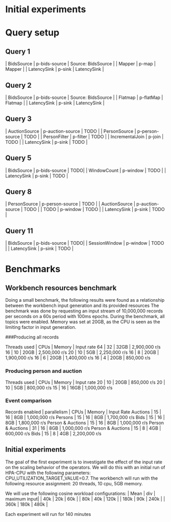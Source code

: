# Initial experiments


# Query setup

## Query 1
| BidsSource | p-bids-source | Source: BidsSource |
| Mapper | p-map | Mapper |
| LatencySink | p-sink | LatencySink | 

## Query 2
| BidsSource | p-bids-source | Source: BidsSource |
| Flatmap | p-flatMap | Flatmap |
| LatencySink | p-sink | LatencySink |

## Query 3
| AuctionSource | p-auction-source | TODO |
| PersonSource | p-person-source | TODO |
| PersonFilter | p-filter | TODO |
| IncrementalJoin | p-join | TODO |
| LatencySink | p-sink | TODO |

## Query 5
| BidsSource | p-bids-source | TODO|
| WindowCount | p-window | TODO |
| LatencySink | p-sink | TODO |

## Query 8
| PersonSource | p-person-source | TODO |
| AuctionSource | p-auction-source | TODO |
| TODO | p-window | TODO |
| LatencySink | p-sink | TODO |

## Query 11
| BidsSource | p-bids-source | TODO|
| SessionWindow | p-window | TODO |
| LatencySink | p-sink | TODO |


# Benchmarks

## Workbench resources benchmark
Doing a small benchmark, the following results were found as a relationship between the workbench input generation and its provided resources
The benchmark was done by requesting an input stream of 10,000,000 records per seconds on a 60s period with 100ms epochs.
During the benchmark, all topics were enabled. Memory was set at 20GB, as the CPU is seen as the limiting factor in input generation.

###Producing all records

Threads used | CPUs | Memory | Input rate
64 | 32 | 32GB | 2,900,000 r/s
16 | 10 | 20GB | 2,500,000 r/s
20 | 10 |  5GB | 2,250,000 r/s
16 | 8  | 20GB | 1,900,000 r/s
16 | 6  | 20GB | 1,400,000 r/s
16 | 4  | 20GB |   850,000 r/s

### Producing person and auction

Threads used | CPUs | Memory | Input rate
20 | 10 |  20GB | 850,000 r/s
20 | 10 |  5GB | 800,000 r/s
15 | 16 |  16GB | 1,000,000 r/s


### Event comparison
Records enabled     | parallelism   | CPUs  | Memory    | Input Rate
Auctions            | 15            | 16    | 8GB       | 1,000,000 r/s
Persons             | 15            | 16    | 8GB       | 1,700,000 r/s
Bids                | 15            | 16    | 8GB       | 1,800,000 r/s
Person & Auctions   | 15            | 16    | 8GB       | 1,000,000 r/s
Person & Auctions   | 31            | 16    | 8GB       | 1,000,000 r/s
Person & Auctions   | 15            | 8     | 4GB       |   600,000 r/s
Bids                | 15            | 8     | 4GB       | 2,200,000 r/s

## Initial experiments
The goal of the first experiment is to investigate the effect of the input rate on the scaling behavior of the operators.
We will do this with an initial run of HPA-CPU with the following parameters: CPU_UTILIZATION_TARGET_VALUE=0.7.
The workbench will run with the following resource assignment: 20 threads, 10 cpu, 5GB memory.

We will use the following cosine workload configurations:
| Mean | div | maximum input|
|   40k |  20k |   60k |
|   80k |  40k |  120k |
|  180k |  90k |  240k |
|  360k | 180k |  480k |


Each experiment will run for 140 minutes